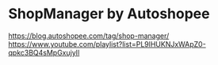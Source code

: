 # ShopManager by Autoshopee
https://blog.autoshopee.com/tag/shop-manager/
https://www.youtube.com/playlist?list=PL9lHUKNJxWApZ0-qpkc3BQ4sMpGxujyIl
